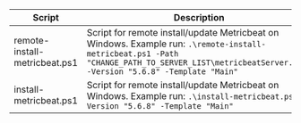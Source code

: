 |Script|Description|
|---|---|
|remote-install-metricbeat.ps1|Script for remote install/update Metricbeat on Windows. Example run: `.\remote-install-metricbeat.ps1 -Path "CHANGE_PATH_TO_SERVER_LIST\metricbeatServer.txt" -Version "5.6.8" -Template "Main"`|
|install-metricbeat.ps1|Script for remote install/update Metricbeat on Windows. Example run: `.\install-metricbeat.ps1 -Version "5.6.8" -Template "Main"`|